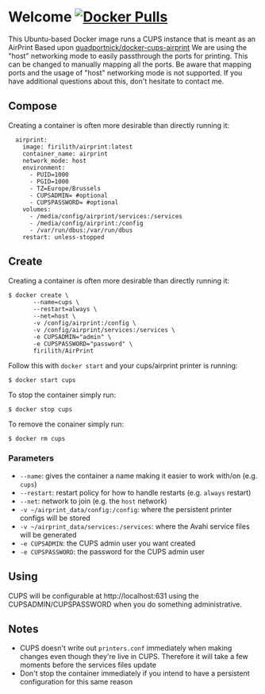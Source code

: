 # Welcome  <a href="https://hub.docker.com/r/firilith/airprint/"><img src="https://img.shields.io/docker/pulls/firilith/airprint.svg?style=flat-square&logo=docker" alt="Docker Pulls"></a>

This Ubuntu-based Docker image runs a CUPS instance that is meant as an AirPrint
Based upon [quadportnick/docker-cups-airprint](https://github.com/quadportnick/docker-cups-airprint)
We are using the "host" networking mode to easily passthrough the ports for printing. This can be changed to manually mapping all the ports.
Be aware that mapping ports and the usage of "host" networking mode is not supported.
If you have additional questions about this, don't hesitate to contact me.

## Compose
Creating a container is often more desirable than directly running it:
```
  airprint:
    image: firilith/airprint:latest
    container_name: airprint
    network_mode: host
    environment:
      - PUID=1000
      - PGID=1000
      - TZ=Europe/Brussels
      - CUPSADMIN= #optional
      - CUPSPASSWORD= #optional
    volumes:
      - /media/config/airprint/services:/services
      - /media/config/airprint:/config
      - /var/run/dbus:/var/run/dbus
    restart: unless-stopped
```

## Create
Creating a container is often more desirable than directly running it:
```
$ docker create \
       --name=cups \
       --restart=always \
       --net=host \
       -v /config/airprint:/config \
       -v /config/airprint/services:/services \
       -e CUPSADMIN="admin" \
       -e CUPSPASSWORD="password" \
       firilith/AirPrint
```
Follow this with `docker start` and your cups/airprint printer is running:
```
$ docker start cups
```
To stop the container simply run:
```
$ docker stop cups
```
To remove the conainer simply run:
```
$ docker rm cups
```

### Parameters
* `--name`: gives the container a name making it easier to work with/on (e.g.
  `cups`)
* `--restart`: restart policy for how to handle restarts (e.g. `always` restart)
* `--net`: network to join (e.g. the `host` network)
* `-v ~/airprint_data/config:/config`: where the persistent printer configs
   will be stored
* `-v ~/airprint_data/services:/services`: where the Avahi service files will
   be generated
* `-e CUPSADMIN`: the CUPS admin user you want created
* `-e CUPSPASSWORD`: the password for the CUPS admin user

## Using
CUPS will be configurable at http://localhost:631 using the
CUPSADMIN/CUPSPASSWORD when you do something administrative.

## Notes
* CUPS doesn't write out `printers.conf` immediately when making changes even
though they're live in CUPS. Therefore it will take a few moments before the
services files update
* Don't stop the container immediately if you intend to have a persistent
configuration for this same reason
